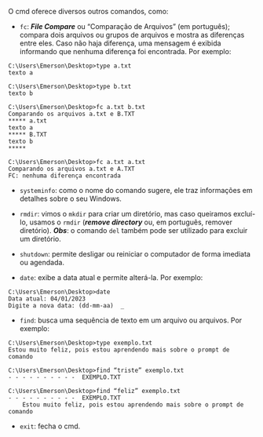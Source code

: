 O cmd oferece diversos outros comandos, como:

* `fc`: ***File Compare*** ou “Comparação de Arquivos” (em português); compara dois arquivos ou grupos de arquivos e mostra as diferenças entre eles. Caso não haja diferença, uma mensagem é exibida informando que nenhuma diferença foi encontrada. Por exemplo:
```shell
C:\Users\Emerson\Desktop>type a.txt
texto a

C:\Users\Emerson\Desktop>type b.txt
texto b

C:\Users\Emerson\Desktop>fc a.txt b.txt
Comparando os arquivos a.txt e B.TXT
***** a.txt
texto a
***** B.TXT
texto b
*****

C:\Users\Emerson\Desktop>fc a.txt a.txt
Comparando os arquivos a.txt e A.TXT
FC: nenhuma diferença encontrada
```

* `systeminfo`: como o nome do comando sugere, ele traz informações em detalhes sobre o seu Windows.

* `rmdir`: vimos o `mkdir` para criar um diretório, mas caso queiramos excluí-lo, usamos o `rmdir` (***remove directory*** ou, em português, remover diretório). ***Obs***: o comando `del` também pode ser utilizado para excluir um diretório.

* `shutdown`: permite desligar ou reiniciar o computador de forma imediata ou agendada.

* `date`: exibe a data atual e permite alterá-la. Por exemplo:
```shell
C:\Users\Emerson\Desktop>date
Data atual: 04/01/2023
Digite a nova data: (dd-mm-aa)  _
```

* `find`: busca uma sequência de texto em um arquivo ou arquivos. Por exemplo:
```shell
C:\Users\Emerson\Desktop>type exemplo.txt
Estou muito feliz, pois estou aprendendo mais sobre o prompt de comando

C:\Users\Emerson\Desktop>find “triste” exemplo.txt
- - - - - - - - - -  EXEMPLO.TXT

C:\Users\Emerson\Desktop>find “feliz” exemplo.txt
- - - - - - - - - -  EXEMPLO.TXT
    Estou muito feliz, pois estou aprendendo mais sobre o prompt de comando
```

* `exit`: fecha o cmd.
